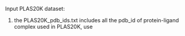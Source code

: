 Input PLAS20K dataset:
1. the PLAS20K_pdb_ids.txt includes all the pdb_id of protein-ligand complex used in PLAS20K, use 
